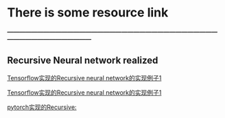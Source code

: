 # There is some resource link
***—————————————————————————————————————————————————***

## Recursive Neural network realized

[Tensorflow实现的Recursive neural network的实现例子1](https://github.com/vijayvee/Recursive-neural-networks-TensorFlow)

[Tensorflow实现的Recursive neural network的实现例子1](http://www.kdnuggets.com/2016/06/recursive-neural-networks-tensorflow.html)

[pytorch实现的Recursive:](http://ju.outofmemory.cn/entry/312166) 

